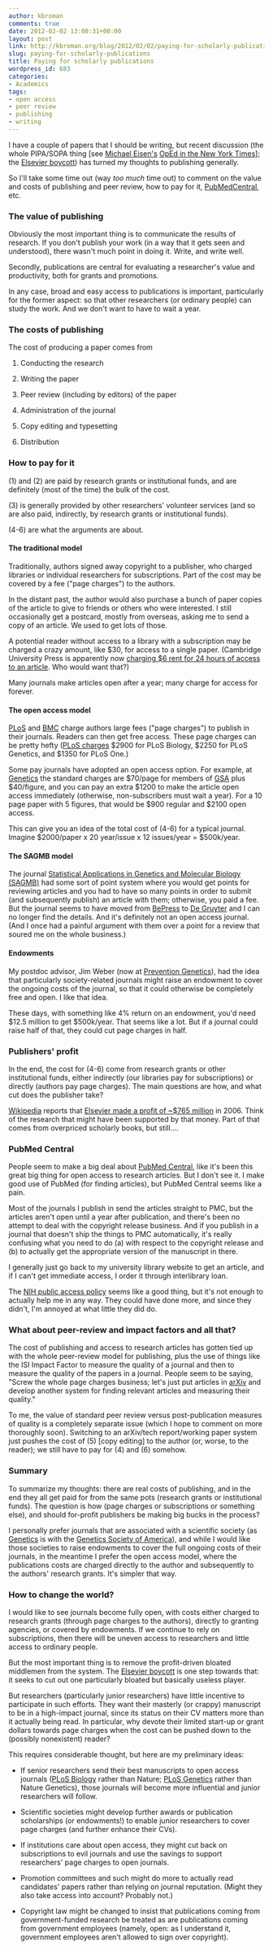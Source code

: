 ```yaml
---
author: kbroman
comments: true
date: 2012-02-02 13:00:31+00:00
layout: post
link: http://kbroman.org/blog/2012/02/02/paying-for-scholarly-publications/
slug: paying-for-scholarly-publications
title: Paying for scholarly publications
wordpress_id: 683
categories:
- Academics
tags:
- open access
- peer review
- publishing
- writing
---
```


I have a couple of papers that I should be writing, but recent discussion (the whole PIPA/SOPA thing [see [Michael Eisen's](http://www.eisenlab.org/eisen/) [OpEd in the New York Times](http://www.nytimes.com/2012/01/11/opinion/research-bought-then-paid-for.html)]; the [Elsevier boycott](http://thecostofknowledge.com)) has turned my thoughts to publishing generally.

So I'll take some time out (way _too much_ time out) to comment on the value and costs of publishing and peer review, how to pay for it, [PubMedCentral](http://www.ncbi.nlm.nih.gov/pmc/), etc.
<!-- more -->


### The value of publishing


Obviously the most important thing is to communicate the results of research. If you don't publish your work (in a way that it gets seen and understood), there wasn't much point in doing it. Write, and write well.

Secondly, publications are central for evaluating a researcher's value and productivity, both for grants and promotions.

In any case, broad and easy access to publications is important, particularly for the former aspect: so that other researchers (or ordinary people) can study the work.  And we don't want to have to wait a year.


### The costs of publishing


The cost of producing a paper comes from



	
  1. Conducting the research

	
  2. Writing the paper

	
  3. Peer review (including by editors) of the paper

	
  4. Administration of the journal

	
  5. Copy editing and typesetting

	
  6. Distribution




### How to pay for it


(1) and (2) are paid by research grants or institutional funds, and are definitely (most of the time) the bulk of the cost.

(3) is generally provided by other researchers' volunteer services (and so are also paid, indirectly, by research grants or institutional funds).

(4-6) are what the arguments are about.



#### The traditional model


Traditionally, authors signed away copyright to a publisher, who charged libraries or individual researchers for subscriptions.  Part of the cost may be covered by a fee ("page charges") to the authors.

In the distant past, the author would also purchase a bunch of paper copies of the article to give to friends or others who were interested.  I still occasionally get a postcard, mostly from overseas, asking me to send a copy of an article.  We used to get lots of those.

A potential reader without access to a library with a subscription may be charged a crazy amount, like $30, for access to a single paper.  (Cambridge University Press is apparently now [charging $6 rent for 24 hours of access to an article](http://chronicle.com/blogs/wiredcampus/cambridge-u-press-would-like-to-rent-you-an-article/34500).  Who would want that?)

Many journals make articles open after a year; many charge for access for forever.



#### The open access model


[PLoS](http://www.plos.org) and [BMC](http://www.biomedcentral.com) charge authors large fees ("page charges") to publish in their journals.  Readers can then get free access.  These page charges can be pretty hefty ([PLoS charges](http://www.plos.org/publish/pricing-policy/publication-fees/) $2900 for PLoS Biology, $2250 for PLoS Genetics, and $1350 for PLoS One.)

Some pay journals have adopted an open access option.  For example, at [Genetics](http://www.genetics.org) the standard charges are $70/page for members of [GSA](http://www.genetics-gsa.org) plus $40/figure, and you can pay an extra $1200 to make the article open access immediately (otherwise, non-subscribers must wait a year).  For a 10 page paper with 5 figures, that would be $900 regular and $2100 open access.

This can give you an idea of the total cost of (4-6) for a typical journal.  Imagine $2000/paper x 20 year/issue x 12 issues/year = $500k/year.



#### The SAGMB model


The journal [Statistical Applications in Genetics and Molecular Biology (SAGMB)](http://www.degruyter.com/view/j/sagmb) had some sort of point system where you would get points for reviewing articles and you had to have so many points in order to submit (and subsequently publish) an article with them; otherwise, you paid a fee.  But the journal seems to have moved from [BePress](http://www.bepress.com) to [De Gruyter](http://www.degruyter.com) and I can no longer find the details.  And it's definitely not an open access journal.  (And I once had a painful argument with them over a point for a review that soured me on the whole business.)



#### Endowments


My postdoc advisor, Jim Weber (now at [Prevention Genetics](http://www.preventiongenetics.com/)), had the idea that particularly society-related journals might raise an endowment to cover the ongoing costs of the journal, so that it could otherwise be completely free and open.  I like that idea.

These days, with something like 4% return on an endowment, you'd need $12.5 million to get $500k/year.  That seems like a lot.  But if a journal could raise half of that, they could cut page charges in half.



### Publishers' profit



In the end, the cost for (4-6) come from research grants or other institutional funds, either indirectly (our libraries pay for subscriptions) or directly (authors pay page charges).  The main questions are how, and what cut does the publisher take?

[Wikipedia](http://www.wikipedia.org) reports that [Elsevier made a profit of ~$765 million](http://en.wikipedia.org/wiki/Elsevier) in 2006.  Think of the research that might have been supported by that money.  Part of that comes from overpriced scholarly books, but still....



### PubMed Central



People seem to make a big deal about [PubMed Central](http://www.ncbi.nlm.nih.gov/pmc/), like it's been this great big thing for open access to research articles.  But I don't see it.  I make good use of PubMed (for finding articles), but PubMed Central seems like a pain.

Most of the journals I publish in send the articles straight to PMC, but the articles aren't open until a year after publication, and there's been no attempt to deal with the copyright release business.  And if you publish in a journal that doesn't ship the things to PMC automatically, it's really confusing what you need to do (a) with respect to the copyright release and (b) to actually get the appropriate version of the manuscript in there.

I generally just go back to my university library website to get an article, and if I can't get immediate access, I order it through interlibrary loan.

The [NIH public access policy](http://publicaccess.nih.gov/) seems like a good thing, but it's not enough to actually help me in any way.  They could have done more, and since they didn't, I'm annoyed at what little they did do.



### What about peer-review and impact factors and all that?



The cost of publishing and access to research articles has gotten tied up with the whole peer-review model for publishing, plus the use of things like the ISI Impact Factor to measure the quality of a journal and then to measure the quality of the papers in a journal.  People seem to be saying, "Screw the whole page charges business; let's just put articles in [arXiv](http://arxiv.org) and develop another system for finding relevant articles and measuring their quality."

To me, the value of standard peer review versus post-publication measures of quality is a completely separate issue (which I hope to comment on more thoroughly soon).  Switching to an arXiv/tech report/working paper system just pushes the cost of (5) [copy editing] to the author (or, worse, to the reader); we still have to pay for (4) and (6) somehow.



### Summary



To summarize my thoughts: there are real costs of publishing, and in the end they all get paid for from the same pots (research grants or institutional funds).  The question is how (page charges or subscriptions or something else), and should for-profit publishers be making big bucks in the process?

I personally prefer journals that are associated with a scientific society (as [Genetics](http://www.genetics.org) is with the [Genetics Society of America](http://www.genetics-gsa.org)), and while I would like those societies to raise endowments to cover the full ongoing costs of their journals, in the meantime I prefer the open access model, where the publications costs are charged directly to the author and subsequently to the authors' research grants.  It's simpler that way.



### How to change the world?


I would like to see journals become fully open, with costs either charged to research grants (through page charges to the authors), directly to granting agencies, or covered by endowments. If we continue to rely on subscriptions, then there will be uneven access to researchers and little access to ordinary people.

But the most important thing is to remove the profit-driven bloated middlemen from the system. The [Elsevier boycott](http://thecostofknowledge.com) is one step towards that: it seeks to cut out one particularly bloated but basically useless player.

But researchers (particularly junior researchers) have little incentive to participate in such efforts.  They want their masterly (or crappy) manuscript to be in a high-impact journal, since its status on their CV matters more than it actually being read.  In particular, why devote their limited start-up or grant dollars towards page charges when the cost can be pushed down to the (possibly nonexistent) reader?

This requires considerable thought, but here are my preliminary ideas:




  * If senior researchers send their best manuscripts to open access journals ([PLoS Biology](http://www.plosbiology.org) rather than Nature; [PLoS Genetics](http://www.plosgenetics.org) rather than Nature Genetics), those journals will become more influential and junior researchers will follow.


  * Scientific societies might develop further awards or publication scholarships (or endowments!) to enable junior researchers to cover page charges (and further enhance their CVs).


  * If institutions care about open access, they might cut back on subscriptions to evil journals and use the savings to support researchers' page charges to open journals.


  * Promotion committees and such might do more to actually read candidates' papers rather than relying on journal reputation.  (Might they also take access into account?  Probably not.)


  * Copyright law might be changed to insist that publications coming from government-funded research be treated as are publications coming from government employees (namely, open: as I understand it, government employees aren't allowed to sign over copyright).


